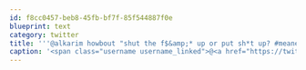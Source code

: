 ```yaml
---
id: f8cc0457-beb8-45fb-bf7f-85f544887f0e
blueprint: text
category: twitter
title: '''@alkarim howbout "shut the f$&amp;* up or put sh*t up? #meanerleaner'
caption: '<span class="username username_linked">@<a href="https://twitter.com/alkarim" title="Alkarim Nasser 🌵">alkarim</a></span> howbout "shut the f$&amp;* up or put sh*t up? <span class="hashtag hashtag_local">#<a href="http://tweettemp.darylchymko.ca/?tag=meanerleaner">meanerleaner</a>'
---
```

